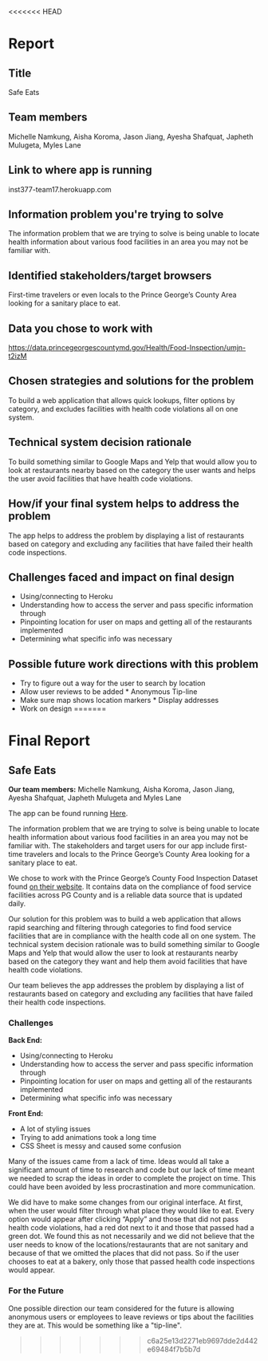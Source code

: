 <<<<<<< HEAD
# Report

## Title

Safe Eats

## Team members

Michelle Namkung, Aisha Koroma, Jason Jiang, Ayesha Shafquat, Japheth Mulugeta, Myles Lane

## Link to where app is running

inst377-team17.herokuapp.com

## Information problem you're trying to solve

The information problem that we are trying to solve is being unable to locate health information about various food facilities in an area you may not be familiar with.

## Identified stakeholders/target browsers

First-time travelers or even locals to the Prince George’s County Area looking for a sanitary place to eat.

## Data you chose to work with

https://data.princegeorgescountymd.gov/Health/Food-Inspection/umjn-t2izM

## Chosen strategies and solutions for the problem

To build a web application that allows quick lookups, filter options by category, and excludes facilities with health code violations all on one system.

## Technical system decision rationale

To build something similar to Google Maps and Yelp that would allow you to look at restaurants nearby based on the category the user wants and helps the user avoid facilities that have health code violations.

## How/if your final system helps to address the problem

The app helps to address the problem by displaying a list of restaurants based on category and excluding any facilities that have failed their health code inspections.

## Challenges faced and impact on final design

* Using/connecting to Heroku
* Understanding how to access the server and pass specific information through
* Pinpointing location for user on maps and getting all of the restaurants implemented
* Determining what specific info was necessary

## Possible future work directions with this problem

* Try to figure out a way for the user to search by location
* Allow user reviews to be added
        * Anonymous Tip-line
* Make sure map shows location markers
        * Display addresses
* Work on design
=======
# Final Report
## Safe Eats

**Our team members:** Michelle Namkung, Aisha Koroma, Jason Jiang, Ayesha Shafquat, Japheth Mulugeta and Myles Lane

The app can be found running [Here](https://inst377-team17.herokuapp.com/index.html "Safe Eats").

The information problem that we are trying to solve is being unable to locate health information about various food facilities in an area you may not be familiar with. The stakeholders and target users for our app include first-time travelers and locals to the Prince George’s County Area looking for a sanitary place to eat.

We chose to work with the Prince George’s County Food Inspection Dataset found [on their website](https://data.princegeorgescountymd.gov/Health/Food-Inspection/umjn-t2iz). It contains data on the compliance of food service facilities across PG County and is a reliable data source that is updated daily.

Our solution for this problem was to build a web application that allows rapid searching and filtering through categories to find food service facilities that are in compliance with the health code all on one system.
The technical system decision rationale was to build something similar to Google Maps and Yelp that would allow the user to look at restaurants nearby based on the category they want and help them avoid facilities that have health code violations.

Our team believes the app addresses the problem by displaying a list of restaurants based on category and excluding any facilities that have failed their health code inspections.

### Challenges

**Back End:**
- Using/connecting to Heroku
- Understanding how to access the server and pass specific information through
- Pinpointing location for user on maps and getting all of the restaurants implemented
- Determining what specific info was necessary

**Front End:**
- A lot of styling issues
- Trying to add animations took a long time
- CSS Sheet is messy and caused some confusion

Many of the issues came from a lack of time. Ideas would all take a significant amount of time to research and code but our lack of time meant we needed to scrap the ideas in order to complete the project on time. This could have been avoided by less procrastination and more communication.

We did have to make some changes from our original interface. At first, when the user would filter through what place they would like to eat. Every option would appear after clicking “Apply” and those that did not pass health code violations, had a red dot next to it and those that passed had a green dot. We found this as not necessarily and we did not believe that the user needs to know of the locations/restaurants that are not sanitary and because of that we omitted the places that did not pass. So if the user chooses to eat at a bakery, only those that passed health code inspections would appear.

### For the Future

One possible direction our team considered for the future is allowing anonymous users or employees to leave reviews or tips about the facilities they are at. This would be something like a "tip-line".
>>>>>>> c6a25e13d2271eb9697dde2d442e69484f7b5b7d
